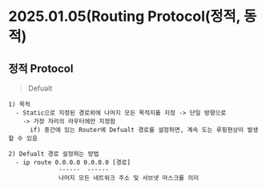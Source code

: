# 2025.01.05(Routing Protocol(정적, 동적)

정적 Protocol
---
> Defualt<br>
```
1) 목적
  - Static으로 지정된 경로외에 나머지 모든 목적지를 지정 -> 단일 방향으로
    -> 가장 자리의 라우터에만 지정함
      if) 중간에 있는 Router에 Defualt 경로를 설정하면, 계속 도는 루핑현상이 발생할 수 있음

2) Defualt 경로 설정하는 방법
  - ip route 0.0.0.0 0.0.0.0 [경로]
              ------  ------
              나머지 모든 네트워크 주소 및 서브넷 마스크를 의미
